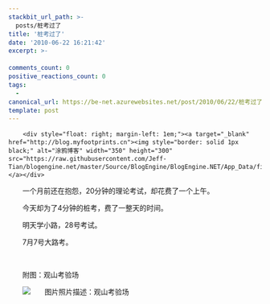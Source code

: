 ```yaml
---
stackbit_url_path: >-
  posts/桩考过了
title: '桩考过了'
date: '2010-06-22 16:21:42'
excerpt: >-
  
comments_count: 0
positive_reactions_count: 0
tags: 
  - 
canonical_url: https://be-net.azurewebsites.net/post/2010/06/22/桩考过了
template: post
---
```


        <div style="float: right; margin-left: 1em;"><a target="_blank" href="http://blog.myfootprints.cn"><img style="border: solid 1px black;" alt="涂鸦博客" width="350" height="300" src="https://raw.githubusercontent.com/Jeff-Tian/blogengine.net/master/Source/BlogEngine/BlogEngine.NET/App_Data/files/image_174.png"></a></div>
<div style="text-indent: 2em;">
<p>一个月前还在抱怨，20分钟的理论考试，却花费了一个上午。</p>
<p>今天却为了4分钟的桩考，费了一整天的时间。</p>
<p>明天学小路，28号考试。</p>
<p>7月7号大路考。</p>
<p>&nbsp;</p>
<p>附图：观山考验场</p>
<p><img appendurl="1" alt="图片" width="670" height="502" src="http://www.myfootprints.cn/ASPAgent.asp?url=http%3A%2F%2Fb45.photo.store.qq.com%2Fhttp_imgload.cgi%3F%2Frurl4_b%3Dce194ae7684bd844d32e36bc9db90ad369916297dccdd812b9824187102dcba0380a159a2575358583f72ac83406b3849d7de4485d5362709f728ea06449d5e485bf17c85af4f7571f25a4abd5317515b8856166%26amp%3Ba%3D47%26amp%3Bb%3D45&amp;contentType=image/*&amp;imgType=.jpg">照片描述：观山考验场</p>
</div>
      
